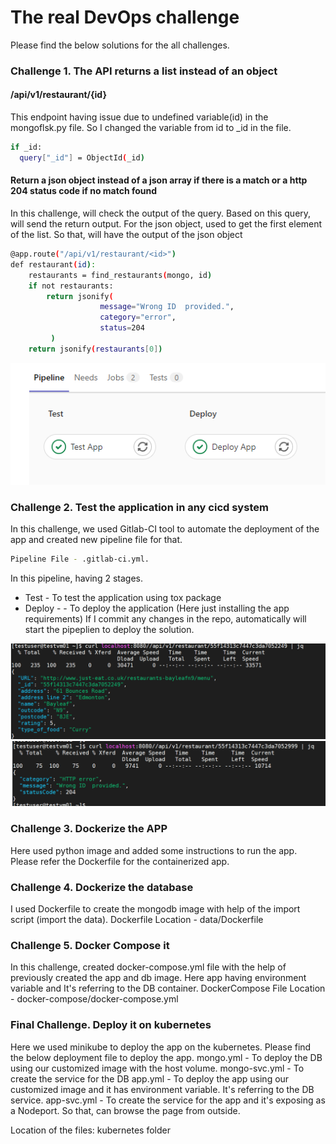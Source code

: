 # **The real DevOps challenge**

Please find the below solutions for the all challenges.

### Challenge 1. The API returns a list instead of an object

#### /api/v1/restaurant/{id} 
This endpoint having issue due to undefined variable(id) in the mongoflsk.py file. So I changed the variable from id to _id in the file.

```bash
if _id:
  query["_id"] = ObjectId(_id)
```

#### Return a json object instead of a json array if there is a match or a http 204 status code if no match found
In this challenge, will check the output of the query. Based on this query, will send the return output. 
For the json object, used to get the first element of the list. So that, will have the output of the json object

```bash
@app.route("/api/v1/restaurant/<id>")
def restaurant(id):
    restaurants = find_restaurants(mongo, id)
    if not restaurants:
        return jsonify(
                    message="Wrong ID  provided.",
                    category="error",
                    status=204
         )
    return jsonify(restaurants[0])

```
![diagram](./images/Deployment_Screenshot.png)

### Challenge 2. Test the application in any cicd system
In this challenge, we used Gitlab-CI tool to automate the deployment of the app and created new pipeline file for that. 
 
```bash
Pipeline File - .gitlab-ci.yml.
```
In this pipeline, having 2 stages. 
* Test -  To test the application using tox package
* Deploy - - To deploy the application (Here just installing the app requirements)
If I commit any changes in the repo, automatically will start the pipeplien to deploy the solution. 

![diagram](./images/JsonObject_screenshot.png)
![diagram](./images/Error_Screenshot.png)

### Challenge 3. Dockerize the APP
Here used python image and added some instructions to run the app. Please refer the Dockerfile for the containerized app. 


### Challenge 4. Dockerize the database
I used Dockerfile to create the mongodb image with help of the import script (import the data). 
Dockerfile Location - data/Dockerfile


### Challenge 5. Docker Compose it
In this challenge, created docker-compose.yml file with the help of previously created the app and db image. Here app having environment variable and It's referring to the DB container.
DockerCompose File Location - docker-compose/docker-compose.yml

### Final Challenge. Deploy it on kubernetes
Here we used minikube to deploy the app on the kubernetes. Please find the below deployment file to deploy the app.
mongo.yml - To deploy the DB using our customized image with the host volume. 
mongo-svc.yml - To create the service for the DB
app.yml - To deploy the app using our customized image and it has environment variable. It's referring to the DB service.
app-svc.yml - To create the service for the app and it's exposing as a Nodeport. So that, can browse the page from outside. 

Location of the files: kubernetes folder



